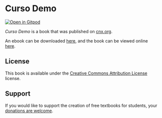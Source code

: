 # Curso Demo

[![Open in Gitpod](https://gitpod.io/button/open-in-gitpod.svg)](https://gitpod.io/from-referrer/)

_Curso Demo_ is a book that was published on [cnx.org](https://cnx.org/).

An ebook can be downloaded [here](https://github.com/cnx-user-books/cnxbook-curso-demo/releases/latest), and the book can be viewed online [here](https://github.com/cnx-user-books/cnxbook-curso-demo/releases/latest).

## License
This book is available under the [Creative Commons Attribution License](./LICENSE) license.

## Support
If you would like to support the creation of free textbooks for students, your [donations are welcome](https://riceconnect.rice.edu/donation/support-openstax-banner).
